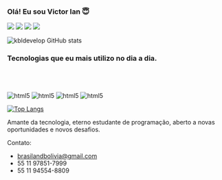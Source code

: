 ### Olá! Eu sou Victor Ian 😇

[![](https://img.shields.io/badge/LinkedIn-0077B5?style=for-the-badge&logo=linkedin&logoColor=white)](https://www.linkedin.com/in/victor-ian-silva-040b75241/)
[![](https://www.linkedin.com/in/victor-ian-silva-040b75241/)](https://www.instagram.com/victor_ian_silva/)
[![](https://img.shields.io/badge/Gmail-D14836?style=for-the-badge&logo=gmail&logoColor=white)](brasilandbolivia@gmail.com)
[![](https://img.shields.io/badge/WhatsApp-25D366?style=for-the-badge&logo=whatsapp&logoColor=white)](https://api.whatsapp.com/send?phone=5511978517999)

![kbldevelop GitHub stats](https://github-readme-stats.vercel.app/api?username=kbldevelop&show_icons=true&theme=radical)

### Tecnologias que eu mais utilizo no dia a dia.

<div style="display: inline-block"><br><br><br>
    <img align="center" alt="html5" src="https://img.shields.io/badge/HTML5-E34F26?style=for-the-badge&logo=html5&logoColor=white" />
    <img align="center" alt="html5" src="https://img.shields.io/badge/CSS3-1572B6?style=for-the-badge&logo=css3&logoColor=white" />
    <img align="center" alt="html5" src="https://img.shields.io/badge/JavaScript-F7DF1E?style=for-the-badge&logo=javascript&logoColor=black" />
    <img align="center" alt="html5" src="https://img.shields.io/badge/React-20232A?style=for-the-badge&logo=react&logoColor=61DAFB" />
</div>

[![Top Langs](https://github-readme-stats.vercel.app/api/top-langs/?username=anuraghazra)](https://github.com/anuraghazra/github-readme-stats)

Amante da tecnologia, eterno estudante de programação, aberto a novas oportunidades e novos desafios.

Contato:
- brasilandbolivia@gmail.com
- 55 11 97851-7999
- 55 11 94554-8809




